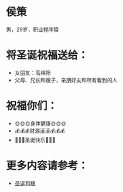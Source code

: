 # 侯策

男，29岁，职业程序猿

# 将圣诞祝福送给：

* 女朋友：高榕阳
* 父母、兄长和嫂子，亲朋好友和所有看到的人

# 祝福你们：

* 🌞🌞🌞身体健康🌞🌞🌞
* 💰💰💰财源滚滚💰💰💰
* 🎄🎄🎄圣诞快乐🎄🎄🎄

# 更多内容请参考：

* [圣诞狗粮](https://houce.github.io/love)

